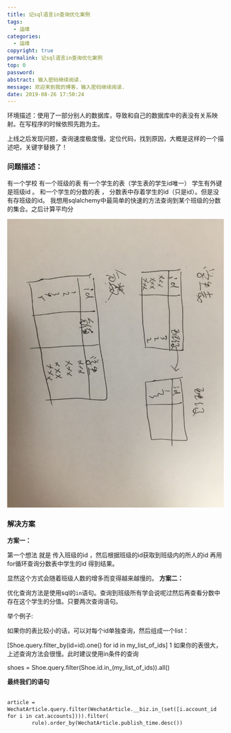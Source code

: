 ```yaml
---
title: 记sql语言in查询优化案例
tags:
  - 运维
categories:
  - 运维
copyright: true
permalink: 记sql语言in查询优化案例
top: 0
password: 
abstract: 输入密码继续阅读.
message: 欢迎来到我的博客，输入密码继续阅读.
date: 2019-08-26 17:50:24
---
```


环境描述：使用了一部分别人的数据库，导致和自己的数据库中的表没有关系映射。在写程序的时候依照先跑为主。

<!--more-->

上线之后发现问题，查询速度极度慢。定位代码，找到原因，大概是这样的一个描述吧，关键字替换了！

### 问题描述：

有一个学校  有一个班级的表 有一个学生的表（学生表的学生id唯一）  学生有外键是班级id 。 和一个学生的分数的表 ， 分数表中存着学生的id（只是id）。但是没有存班级的id。  我想用sqlalchemy中最简单的快速的方法查询到某个班级的分数的集合。之后计算平均分

![](https://raw.githubusercontent.com/Hatcat123/GraphicBed/master/Img/20190826180248.png)

### 解决方案

**方案一：**

第一个想法 就是 传入班级的id ，然后根据班级的id获取到班级内的所人的id 再用for循环查询分数表中学生的id 得到结果。

显然这个方式会随着班级人数的增多而变得越来越慢的。
**方案二：**

优化查询方法是使用sql的`in`语句。查询到班级所有学会说呢过然后再查看分数中存在这个学生的分值。只要两次查询语句。

举个例子:

如果你的表比较小的话，可以对每个id单独查询，然后组成一个list：

[Shoe.query.filter_by(id=id).one() for id in my_list_of_ids]
1
如果你的表很大，上述查询方法会很慢。此时建议使用in条件的查询

shoes = Shoe.query.filter(Shoe.id.in_(my_list_of_ids)).all()


**最终我们的语句**

```

article = WechatArticle.query.filter(WechatArticle.__biz.in_(set([i.account_id for i in cat.accounts]))).filter(
        rule).order_by(WechatArticle.publish_time.desc())
```